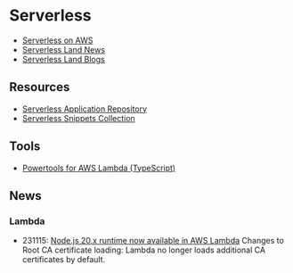 # Serverless

- [Serverless on AWS](https://aws.amazon.com/serverless/)
- [Serverless Land News](https://serverlessland.com/whats-new)
- [Serverless Land Blogs](https://serverlessland.com/blog)

## Resources

- [Serverless Application Repository](https://serverlessrepo.aws.amazon.com/applications)
- [Serverless Snippets Collection](https://serverlessland.com/snippets)

## Tools

- [Powertools for AWS Lambda (TypeScript)](https://docs.powertools.aws.dev/lambda/typescript/latest/)

## News

### Lambda

- 231115: [Node.js 20.x runtime now available in AWS Lambda](https://aws.amazon.com/blogs/compute/node-js-20-x-runtime-now-available-in-aws-lambda/)
  Changes to Root CA certificate loading: Lambda no longer loads additional CA certificates by default.
